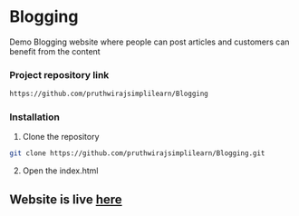 # Blogging
Demo Blogging website where people can post articles and customers can benefit from the content

### Project repository link
```bash
https://github.com/pruthwirajsimplilearn/Blogging
```
### Installation
1. Clone the repository
```bash
git clone https://github.com/pruthwirajsimplilearn/Blogging.git
```
2. Open the index.html

## Website is live [here](https://simpli-blog.netlify.app/ "Simpli-Blog Home Page")
